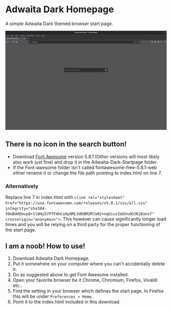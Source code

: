 # Adwaita Dark Homepage
A simple Adwaita Dark themed browser start page.

![GitHub Logo](/docs/images/example.png)

## There is no icon in the search button!
* Download [Font Awesome](https://fontawesome.com/start) version 5.8.1 (Other versions will most likely also work just fine) and drop it in the Adwaita-Dark-Startpage folder.
* If the Font-awesome folder isn't called fontawesome-free-5.8.1-web either rename it or change the file path pointing to index.html on line 7.
### Alternatively
Replace line 7 in index.html with `<link rel="stylesheet" href="https://use.fontawesome.com/releases/v5.8.1/css/all.css" integrity="sha384-50oBUHEmvpQ+1lW4y57PTFmhCaXp0ML5d60M1M7uH2+nqUivzIebhndOJK28anvf" crossorigin="anonymous">`. This however can cause significantly longer load times and you will be relying on a third party for the proper functioning of the start page.

## I am a noob! How to use!
1. Download Adwaita Dark Homepage.
2. Put it somewhere on your computer where you can't accidentally delete it.
3. Do as suggested above to get Font Awesome installed.
4. Open your favorite browser be it Chrome, Chromium, Firefox, Vivaldi etc..
5. Find the setting in your browser which defines the start page. In Firefox this will be under `Preferences > Home`.
6. Point it to the index.html included in this download.
